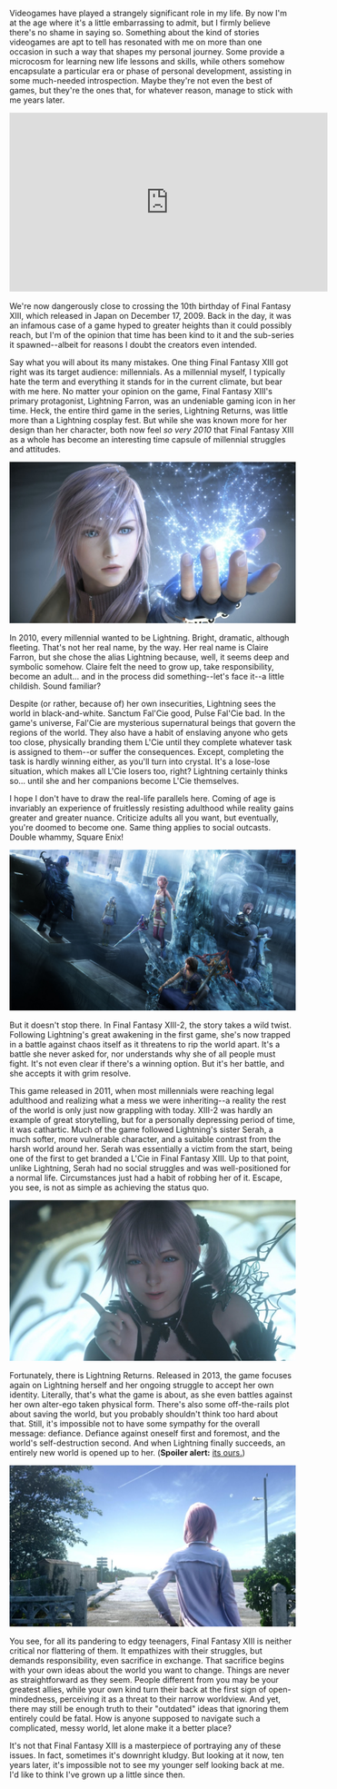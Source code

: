 <!--t 10 years later, Final Fantasy XIII hits a little too close to home t-->
<!--tag final fantasy,gaming tag-->
<!--image /content/images/final-fantasy-xiii-retrospective-10-years/ffxiii-lightning-strike.jpg image-->

Videogames have played a strangely significant role in my life. By now I'm at the age where it's a little embarrassing to admit, but I firmly believe there's no shame in saying so. Something about the kind of stories videogames are apt to tell has resonated with me on more than one occasion in such a way that shapes my personal journey. Some provide a microcosm for learning new life lessons and skills, while others somehow encapsulate a particular era or phase of personal development, assisting in some much-needed introspection. Maybe they're not even the best of games, but they're the ones that, for whatever reason, manage to stick with me years later.

<iframe width="560" height="315" src="https://www.youtube.com/embed/4H1UEHX_7X8" frameborder="0" allow="accelerometer; autoplay; encrypted-media; gyroscope; picture-in-picture" allowfullscreen></iframe>

We're now dangerously close to crossing the 10th birthday of Final Fantasy XIII, which released in Japan on December 17, 2009. Back in the day, it was an infamous case of a game hyped to greater heights than it could possibly reach, but I'm of the opinion that time has been kind to it and the sub-series it spawned--albeit for reasons I doubt the creators even intended.

Say what you will about its many mistakes. One thing Final Fantasy XIII got right was its target audience: millennials. As a millennial myself, I typically hate the term and everything it stands for in the current climate, but bear with me here. No matter your opinion on the game, Final Fantasy XIII's primary protagonist, Lightning Farron, was an undeniable gaming icon in her time. Heck, the entire third game in the series, Lightning Returns, was little more than a Lightning cosplay fest. But while she was known more for her design than her character, both now feel *so very 2010* that Final Fantasy XIII as a whole has become an interesting time capsule of millennial struggles and attitudes.

![full](/content/images/final-fantasy-xiii-retrospective-10-years/ffxiii-lightning-duodecim.jpg)

In 2010, every millennial wanted to be Lightning. Bright, dramatic, although fleeting. That's not her real name, by the way. Her real name is Claire Farron, but she chose the alias Lightning because, well, it seems deep and symbolic somehow. Claire felt the need to grow up, take responsibility, become an adult... and in the process did something--let's face it--a little childish. Sound familiar?

Despite (or rather, because of) her own insecurities, Lightning sees the world in black-and-white. Sanctum Fal'Cie good, Pulse Fal'Cie bad. In the game's universe, Fal'Cie are mysterious supernatural beings that govern the regions of the world. They also have a habit of enslaving anyone who gets too close, physically branding them L'Cie until they complete whatever task is assigned to them--or suffer the consequences. Except, completing the task is hardly winning either, as you'll turn into crystal. It's a lose-lose situation, which makes all L'Cie losers too, right? Lightning certainly thinks so… until she and her companions become L'Cie themselves.

I hope I don't have to draw the real-life parallels here. Coming of age is invariably an experience of fruitlessly resisting adulthood while reality gains greater and greater nuance. Criticize adults all you want, but eventually, you're doomed to become one. Same thing applies to social outcasts. Double whammy, Square Enix!

![full](/content/images/final-fantasy-xiii-retrospective-10-years/ffxiii-2-cast.jpg)

But it doesn't stop there. In Final Fantasy XIII-2, the story takes a wild twist. Following Lightning's great awakening in the first game, she's now trapped in a battle against chaos itself as it threatens to rip the world apart. It's a battle she never asked for, nor understands why she of all people must fight. It's not even clear if there's a winning option. But it's her battle, and she accepts it with grim resolve. 

This game released in 2011, when most millennials were reaching legal adulthood and realizing what a mess we were inheriting--a reality the rest of the world is only just now grappling with today. XIII-2 was hardly an example of great storytelling, but for a personally depressing period of time, it was cathartic. Much of the game followed Lightning's sister Serah, a much softer, more vulnerable character, and a suitable contrast from the harsh world around her. Serah was essentially a victim from the start, being one of the first to get branded a L'Cie in Final Fantasy XIII. Up to that point, unlike Lightning, Serah had no social struggles and was well-positioned for a normal life. Circumstances just had a habit of robbing her of it. Escape, you see, is not as simple as achieving the status quo.

![full](/content/images/final-fantasy-xiii-retrospective-10-years/ffxiii-lumina.jpg)

Fortunately, there is Lightning Returns. Released in 2013, the game focuses again on Lightning herself and her ongoing struggle to accept her own identity. Literally, that's what the game is about, as she even battles against her own alter-ego taken physical form. There's also some off-the-rails plot about saving the world, but you probably shouldn't think too hard about that. Still, it's impossible not to have some sympathy for the overall message: defiance. Defiance against oneself first and foremost, and the world's self-destruction second. And when Lightning finally succeeds, an entirely new world is opened up to her. (**Spoiler alert:** [its ours.](https://www.telegraph.co.uk/fashion/people/final-fantasy-character-lightning-on-starring-in-louis-vuitton-c/))

![full](/content/images/final-fantasy-xiii-retrospective-10-years/ffxiii-new-world.jpg)

You see, for all its pandering to edgy teenagers, Final Fantasy XIII is neither critical nor flattering of them. It empathizes with their struggles, but demands responsibility, even sacrifice in exchange. That sacrifice begins with your own ideas about the world you want to change. Things are never as straightforward as they seem. People different from you may be your greatest allies, while your own kind turn their back at the first sign of open-mindedness, perceiving it as a threat to their narrow worldview. And yet, there may still be enough truth to their "outdated" ideas that ignoring them entirely could be fatal. How is anyone supposed to navigate such a complicated, messy world, let alone make it a better place?

It's not that Final Fantasy XIII is a masterpiece of portraying any of these issues. In fact, sometimes it's downright kludgy. But looking at it now, ten years later, it's impossible not to see my younger self looking back at me. I'd like to think I've grown up a little since then.